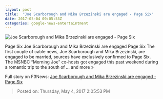 ```yaml
---
layout: post
title:  "Joe Scarborough and Mika Brzezinski are engaged - Page Six"
date: 2017-05-04 09:05:53Z
categories: google-news-entertaintment
---
```


![Joe Scarborough and Mika Brzezinski are engaged - Page Six](https://nyppagesix.files.wordpress.com/2016/06/gettyimages-471248256.jpg?quality=90&strip=all&w=1200)

Page Six Joe Scarborough and Mika Brzezinski are engaged Page Six The first couple of cable news, Joe Scarborough and Mika Brzezinski, are engaged to be married, sources have exclusively confirmed to Page Six. The MSNBC “Morning Joe” co-hosts got engaged this past weekend during a romantic trip to the south of ... and more »


Full story on F3News: [Joe Scarborough and Mika Brzezinski are engaged - Page Six](http://www.f3nws.com/n/GPe2kD)

> Posted on: Thursday, May 4, 2017 2:05:53 PM
